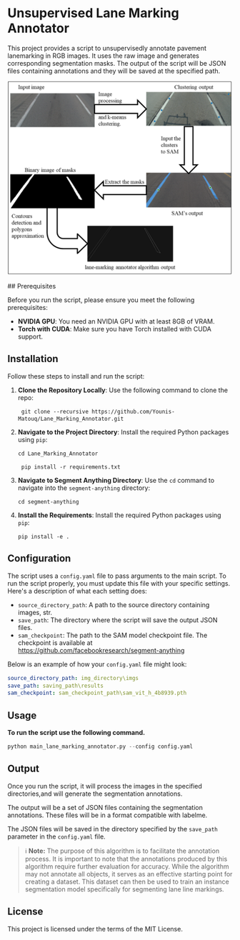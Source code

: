 # Unsupervised Lane Marking Annotator

This project provides a script to unsupervisedly annotate pavement lanemarking in RGB images. It uses the raw image and generates corresponding segmentation masks. The output of the script will be JSON files containing annotations and they will be saved at the specified path.

<p float="left" align="center">
  <img src="./script_output_example/algo_flowchart.png" width="550" /> 
</p>
## Prerequisites

Before you run the script, please ensure you meet the following prerequisites:

- **NVIDIA GPU**: You need an NVIDIA GPU with at least 8GB of VRAM.
- **Torch with CUDA**: Make sure you have Torch installed with CUDA support.


## Installation

Follow these steps to install and run the script:

1. **Clone the Repository Locally**: Use the following command to clone the repo:
   ```shell
    git clone --recursive https://github.com/Younis-Matouq/Lane_Marking_Annotator.git
    ```

2. **Navigate to the Project Directory**: Install the required Python packages using `pip`:

    ```shell
    cd Lane_Marking_Annotator
    ```

   ```shell
    pip install -r requirements.txt
    ```
3. **Navigate to Segment Anything Directory**: Use the `cd` command to navigate into the `segment-anything` directory:

    ```shell
    cd segment-anything
    ```

4. **Install the Requirements**: Install the required Python packages using `pip`:

    ```shell
    pip install -e .
    ```

## Configuration

The script uses a `config.yaml` file to pass arguments to the main script. To run the script properly, you must update this file with your specific settings. Here's a description of what each setting does:

- `source_directory_path`: A path to the source directory containing images, str.
- `save_path`: The directory where the script will save the output JSON files.
- `sam_checkpoint`: The path to the SAM model checkpoint file. The checkpoint is available at https://github.com/facebookresearch/segment-anything

Below is an example of how your `config.yaml` file might look:

```yaml
source_directory_path: img_directory\imgs
save_path: saving_path\results
sam_checkpoint: sam_checkpoint_path\sam_vit_h_4b8939.pth
```

## Usage 
**To run the script use the following command.**

```python
python main_lane_marking_annotator.py --config config.yaml
```
    

## Output

Once you run the script, it will process the images in the specified directories,and will generate the segmentation annotations. 

The output will be a set of JSON files containing the segmentation annotations. These files will be in a format compatible with labelme.

The JSON files will be saved in the directory specified by the `save_path` parameter in the `config.yaml` file.

> :information_source: **Note:** The purpose of this algorithm is to facilitate the annotation process. It is important to note that the annotations produced by this algorithm require further evaluation for accuracy. While the algorithm may not annotate all objects, it serves as an effective starting point for creating a dataset. This dataset can then be used to train an instance segmentation model specifically for segmenting lane line markings.

## License

This project is licensed under the terms of the MIT License.


